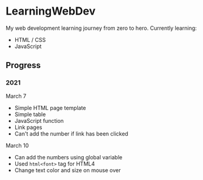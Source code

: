 # LearningWebDev

My web development learning journey from zero to hero.
Currently learning: 
* HTML / CSS
* JavaScript

## Progress
### 2021

March 7
* Simple HTML page template
* Simple table
* JavaScript function
* Link pages
* Can't add the number if link has been clicked

March 10
* Can add the numbers using global variable
* Used ```html<font>``` tag for HTML4
* Change text color and size on mouse over